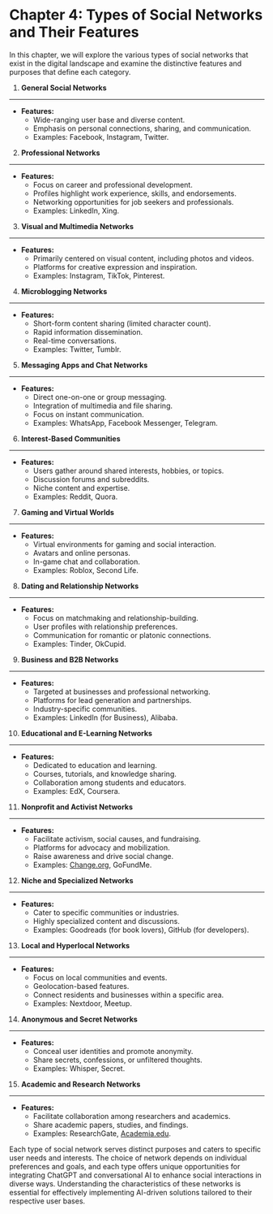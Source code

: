 Chapter 4: Types of Social Networks and Their Features
======================================================

In this chapter, we will explore the various types of social networks that exist in the digital landscape and examine the distinctive features and purposes that define each category.

1. **General Social Networks**
------------------------------

* **Features:**
  * Wide-ranging user base and diverse content.
  * Emphasis on personal connections, sharing, and communication.
  * Examples: Facebook, Instagram, Twitter.

2. **Professional Networks**
----------------------------

* **Features:**
  * Focus on career and professional development.
  * Profiles highlight work experience, skills, and endorsements.
  * Networking opportunities for job seekers and professionals.
  * Examples: LinkedIn, Xing.

3. **Visual and Multimedia Networks**
-------------------------------------

* **Features:**
  * Primarily centered on visual content, including photos and videos.
  * Platforms for creative expression and inspiration.
  * Examples: Instagram, TikTok, Pinterest.

4. **Microblogging Networks**
-----------------------------

* **Features:**
  * Short-form content sharing (limited character count).
  * Rapid information dissemination.
  * Real-time conversations.
  * Examples: Twitter, Tumblr.

5. **Messaging Apps and Chat Networks**
---------------------------------------

* **Features:**
  * Direct one-on-one or group messaging.
  * Integration of multimedia and file sharing.
  * Focus on instant communication.
  * Examples: WhatsApp, Facebook Messenger, Telegram.

6. **Interest-Based Communities**
---------------------------------

* **Features:**
  * Users gather around shared interests, hobbies, or topics.
  * Discussion forums and subreddits.
  * Niche content and expertise.
  * Examples: Reddit, Quora.

7. **Gaming and Virtual Worlds**
--------------------------------

* **Features:**
  * Virtual environments for gaming and social interaction.
  * Avatars and online personas.
  * In-game chat and collaboration.
  * Examples: Roblox, Second Life.

8. **Dating and Relationship Networks**
---------------------------------------

* **Features:**
  * Focus on matchmaking and relationship-building.
  * User profiles with relationship preferences.
  * Communication for romantic or platonic connections.
  * Examples: Tinder, OkCupid.

9. **Business and B2B Networks**
--------------------------------

* **Features:**
  * Targeted at businesses and professional networking.
  * Platforms for lead generation and partnerships.
  * Industry-specific communities.
  * Examples: LinkedIn (for Business), Alibaba.

10. **Educational and E-Learning Networks**
-------------------------------------------

* **Features:**
  * Dedicated to education and learning.
  * Courses, tutorials, and knowledge sharing.
  * Collaboration among students and educators.
  * Examples: EdX, Coursera.

11. **Nonprofit and Activist Networks**
---------------------------------------

* **Features:**
  * Facilitate activism, social causes, and fundraising.
  * Platforms for advocacy and mobilization.
  * Raise awareness and drive social change.
  * Examples: [Change.org](http://Change.org), GoFundMe.

12. **Niche and Specialized Networks**
--------------------------------------

* **Features:**
  * Cater to specific communities or industries.
  * Highly specialized content and discussions.
  * Examples: Goodreads (for book lovers), GitHub (for developers).

13. **Local and Hyperlocal Networks**
-------------------------------------

* **Features:**
  * Focus on local communities and events.
  * Geolocation-based features.
  * Connect residents and businesses within a specific area.
  * Examples: Nextdoor, Meetup.

14. **Anonymous and Secret Networks**
-------------------------------------

* **Features:**
  * Conceal user identities and promote anonymity.
  * Share secrets, confessions, or unfiltered thoughts.
  * Examples: Whisper, Secret.

15. **Academic and Research Networks**
--------------------------------------

* **Features:**
  * Facilitate collaboration among researchers and academics.
  * Share academic papers, studies, and findings.
  * Examples: ResearchGate, [Academia.edu](http://Academia.edu).

Each type of social network serves distinct purposes and caters to specific user needs and interests. The choice of network depends on individual preferences and goals, and each type offers unique opportunities for integrating ChatGPT and conversational AI to enhance social interactions in diverse ways. Understanding the characteristics of these networks is essential for effectively implementing AI-driven solutions tailored to their respective user bases.
